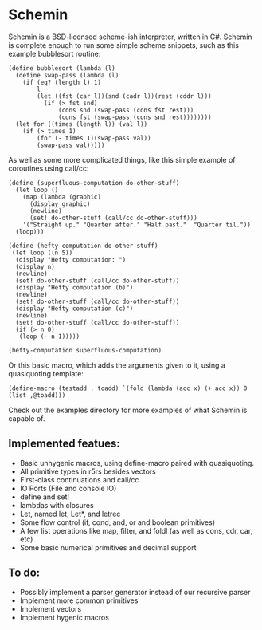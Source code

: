 Schemin
=======


Schemin is a BSD-licensed scheme-ish interpreter, written in C#. Schemin is complete enough to run some simple scheme snippets, such as this example bubblesort routine:

    (define bubblesort (lambda (l)
      (define swap-pass (lambda (l)
        (if (eq? (length l) 1) 
            l
            (let ((fst (car l))(snd (cadr l))(rest (cddr l)))
              (if (> fst snd) 
                  (cons snd (swap-pass (cons fst rest)))
                  (cons fst (swap-pass (cons snd rest))))))))
      (let for ((times (length l)) (val l))
        (if (> times 1)
            (for (- times 1)(swap-pass val))
            (swap-pass val)))))

As well as some more complicated things, like this simple example of coroutines using call/cc:

    (define (superfluous-computation do-other-stuff) 
      (let loop () 
        (map (lambda (graphic) 
          (display graphic) 
          (newline) 
          (set! do-other-stuff (call/cc do-other-stuff))) 
        '("Straight up." "Quarter after." "Half past."  "Quarter til.")) 
      (loop))) 

    (define (hefty-computation do-other-stuff) 
     (let loop ((n 5)) 
      (display "Hefty computation: ") 
      (display n) 
      (newline) 
      (set! do-other-stuff (call/cc do-other-stuff)) 
      (display "Hefty computation (b)")  
      (newline) 
      (set! do-other-stuff (call/cc do-other-stuff)) 
      (display "Hefty computation (c)") 
      (newline) 
      (set! do-other-stuff (call/cc do-other-stuff)) 
      (if (> n 0) 
       (loop (- n 1))))) 

    (hefty-computation superfluous-computation)


Or this basic macro, which adds the arguments given to it, using a quasiquoting template:

    (define-macro (testadd . toadd) `(fold (lambda (acc x) (+ acc x)) 0 (list ,@toadd)))

Check out the examples directory for more examples of what Schemin is capable of.


Implemented featues:
--------------------

+ Basic unhygenic macros, using define-macro paired with quasiquoting.
+ All primitive types in r5rs besides vectors
+ First-class continuations and call/cc
+ IO Ports (File and console IO)
+ define and set!
+ lambdas with closures
+ Let, named let, Let\*, and letrec
+ Some flow control (if, cond, and, or and boolean primitives)
+ A few list operations like map, filter, and foldl (as well as cons, cdr, car, etc)
+ Some basic numerical primitives and decimal support


To do:
------

+ Possibly implement a parser generator instead of our recursive parser
+ Implement more common primitives
+ Implement vectors
+ Implement hygenic macros
